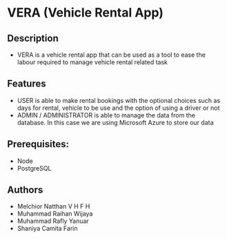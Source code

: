 # VERA (Vehicle Rental App)

## Description
- VERA is a vehicle rental app that can be used as a tool to ease the labour required to manage vehicle rental related task

## Features
- USER is able to make rental bookings with the optional choices such as days for rental, vehicle to be use and the option of using a driver or not
- ADMIN / ADMINISTRATOR is able to manage the data from the database. In this case we are using Microsoft Azure to store our data

## Prerequisites:
- Node
- PostgreSQL

## Authors
- Melchior Natthan V H F H
- Muhammad Raihan Wijaya
- Muhammad Rafly Yanuar
- Shaniya Camita Farin